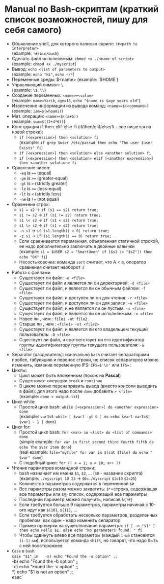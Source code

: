 # Manual по Bash-скриптам (краткий список возможностей, пишу для себя самого)
* Объявление shell, для которого написан скрипт: `!#<path to interpreter>`  
(example: `!#/bin/bash`)
* Сделать файл исполняемым: `chmod +x ./<name of script>`  
(example: `chmod +x ./myscript`)
* Вывод: `echo <list of parameters to output>`  
(example: `echo "Hi"`, `echo ~/*`)
* Переменные среды: $<name>  
  (example: `$HOME`)
* Управляющий символ: `\`  
  (example: `\$`, `\\`)
* Создание переменных: `<name>=<value>`  
  (example: `name=Yarik`, `age=18`, `echo "$name is $age years old"`)
* Извлечение информации из вывода команд: `<name>=$(<command>)`  
  (example: `iam=$(whoami)`)
* Мат. операции: `<name>=$((a+b))`  
  (example: `sum=$((2+4*6))`)
* Конструкция if-then-elif-else-fi (if/then/elif/else/fi - все пишется на новой строке):  
  + `if [<expression>] then <solution> fi`  
  (example: `if grep $user /etc/passwd then echo "The user $user Exists" fi`)
  + `if [<expression>] then <solution> else <another solution> fi`
  + `if [<expression>] then <solution> elif [<another expression>] then <another solution> fi`
* Сравнение чисел:  
  + `-eq` is `==` (equal)
  + `-ge` is `>=` (greater-equal)
  + `-gt` is `>` (strictly greater)
  + `-le` is `<=` (less-equal)
  + `-lt` is `<` (strictly less)
  + `-ne` is `!=` (not equal)
* Сравнение строк:
  + `s1 = s2` -> `if (s1 == s2) return true;`
  + `s1 != s2` -> `if (s1 != s2) return true;`
  + `s1 \< s2` -> `if (s1 < s2) return true;`
  + `s1 \> s2` -> `if (s1 > s2) return true;`
  + `-n s1` -> `if (s1.length() > 0) return true;`
  + `-z s1` -> `if (s1.length() == 0) return true;`
  + Если сравнивается переменная, объявленная статичной строкой, ее надо дополнительно заключать в двойные кавычки  
  (example: `s1 = $USER s2 = "SmartOven" if [$s1 \< "$s2"]) then echo "OK" fi`)
  + Несостыковочка: команда `sort` считает, что A < a, оператор сравнения считает наоборот :/
* Работа с файлами:  
  + Существует ли файл: `-e <file>`
  + Существует ли файл и является ли он директорией: `-d <file>`
  + Существует ли файл, и является ли он обычным файлом: `-f <file>`
  + Существует ли файл, и доступен ли он для чтения: `-r <file>`
  + Существует ли файл, и доступен ли он для записи: `-w <file>`
  + Существует ли файл, и не является ли он пустым: `-s <file>`
  + Существует ли файл, и является ли он исполняемым: `-x <file>`
  + Новее ли <file1>, чем <file2>: `file1 -nt file2`
  + Старше ли <file1>, чем <file2>: `<file1> -ot <file2>`
  + Существует ли файл, и является ли его владельцем текущий пользователь: `-O <file>`
  + Сществует ли файл, и соответствует ли его идентификатор группы идентификатору группы текущего пользователя: `-G <file>`
* Separator (разделитель): изначально `bash` считает сепараторами пробел, табуляцию и перенос строки, но список сепараторов можно изменить, изменив переменную IFS: `IFS=$'\n'` или `IFS=:`
* Циклы:
  + Цикл может быть вложенным (похож на **Pascal**)
  + Существуют операции `break` и `continue`
  + В цикле можно перенаправить вывод (вместо консоли выводить в файл): для этого надо после `done` добавить `> <file>`  
  (example: `done > output.txt`)
* Цикл while:
  + Простой цикл bash: `while [<expression>] do <another expression> done`  
  (example: `var1=5 while [ $var1 -gt 0 ] do echo $var1 var1=$[ $var1 - 1 ] done`)
* Цикл for:
  + Простой цикл bash: `for <var> in <list> do <list of commands> done`  
  (simple example: `for var in first second third fourth fifth do echo The $var item done`)  
  (real example: `file="myfile" for var in $(cat $file) do echo " $var" done`)
  + С-подобный цикл: `for (( a = 1; a < 10; a++ ))`  
* Чтение параметров командной строки:  
  + bash назначает им имена `$1`, `$2`, ... (`$0` - название скрипта)  
    (example: `./myscript 10 25` -> `$0=./myscript` `$1=10` `$2=25`)
  + Количество параметров содержится в переменной `$#`
  + Все параметры разом можно захватить: `$*`=строка, содержащая все параметры или `$@`=список, содержащий все параметры
  + Последний параметр можно получить, написав `${!#}`
  + Если требуется больше 9 параметров, параметры начиная с 10-ого идут как `${10}`, `${11}`, ...
  + Если требуется обработать несколько параметров, разделенных пробелом, как один - надо изменить сепаратор
  + Пример проверки на существование параметра: `if [ -n "$1" ] then echo Hello $1. else echo "No parameters found. " fi`
  + Чтобы сдвинуть влево все параметры (каждый `i-ый` становится `(i-1)-ым`), используется команда `shift`, но говорят, что надо быть с ней поосторожнее
* `Case` в `bash`:  
  `case "$1" in  
  -a) echo "Found the -a option" ;;`  
  -b) echo "Found the -b option" ;;  
  -c) echo "Found the -c option" ;;  
  *) echo "$1 is not an option" ;;  
  esac`

